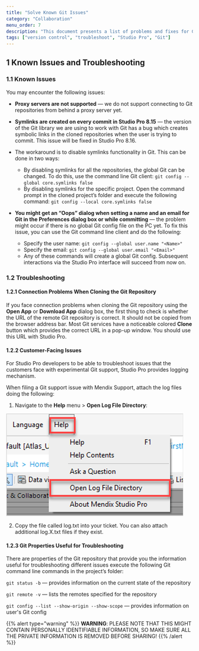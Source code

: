 ```yaml
---
title: "Solve Known Git Issues"
category: "Collaboration"
menu_order: 7
description: "This document presents a list of problems and fixes for Git version control issues."
tags: ["version control", "troubleshoot", "Studio Pro", "Git"]
---
```


## 1 Known Issues and Troubleshooting

### 1.1 Known Issues

You may encounter the following issues:
* **Proxy servers are not supported** — we do not support connecting to Git repositories from behind a proxy server yet.
* **Symlinks are created on every commit in Studio Pro 8.15** — the version of the Git library we are using to work with Git has a bug which creates symbolic links in the cloned repositories when the user is trying to commit. This issue will be fixed in Studio Pro 8.16.
* The workaround is to disable symlinks functionality in Git. This can be done in two ways:
    - By disabling symlinks for all the repositories, the global Git can be changed. To do this, use the command line Git client:
    `git config --global core.symlinks false`
    - By disabling symlinks for the specific project. Open the command prompt in the cloned project’s folder and execute the following command:
    `git config --local core.symlinks false`

* **You might get an “Oops” dialog when setting a name and an email for Git in the Preferences dialog box or while committing** — the problem might occur if there is no global Git config file on the PC yet. To fix this issue, you can use the Git command line client and do the following:
    - Specify the user name:
    `git config --global user.name "<Name>"`
    - Specify the email:
    `git config --global user.email "<Email>"`
    - Any of these commands will create a global Git config. Subsequent interactions via the Studio Pro interface will succeed from now on.


### 1.2 Troubleshooting

#### 1.2.1 Connection Problems When Cloning the Git Repository

If you face connection problems when cloning the Git repository using the **Open App** or **Download App** dialog box, the first thing to check is whether the URL of the remote Git repository is correct. It should not be copied from the browser address bar. Most Git services have a noticeable colored **Clone** button which provides the correct URL in a pop-up window. You should use this URL with Studio Pro.


#### 1.2.2 Customer-Facing Issues

For Studio Pro developers to be able to troubleshoot issues that the customers face with experimental Git support, Studio Pro provides logging mechanism.


When filing a Git support issue with Mendix Support, attach the log files doing the following:

1.	Navigate to the **Help** menu > **Open Log File Directory**:
 
![Download from Version Control Server dialog](attachments/on-premises-git-howto/open-log-file-directory-menu.png)

2.	Copy the file called log.txt into your ticket. You can also attach additional log.X.txt files if they exist.

#### 1.2.3 Git Properties Useful for Troubleshooting

There are properties of the Git repository that provide you the information useful for troubleshooting different issues execute the following Git command line commands in the project’s folder:

`git status -b` — provides information on the current state of the repository

`git remote -v` — lists the remotes specified for the repository

`git config --list --show-origin --show-scope` — provides information on user's Git config

{{% alert type="warning" %}}
**WARNING**: PLEASE NOTE THAT THIS MIGHT CONTAIN PERSONALLY IDENTIFIABLE INFORMATION, SO MAKE SURE ALL THE PRIVATE INFORMATION IS REMOVED BEFORE SHARING!
{{% /alert %}}

